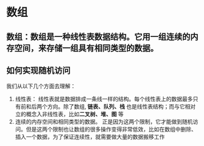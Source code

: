 # 数组
## 数组：数组是一种线性表数据结构。它用一组连续的内存空间，来存储一组具有相同类型的数据。

## 如何实现随机访问
我们从以下几个方面去理解：

1.	线性表： 线性表就是数据排成一条线一样的结构。每个线性表上的数据最多只有前和后两个方向。除了数组,<strong> 链表、队列、栈</strong> 也是线性表结构；而与它相对立的概念入非线性表，比如<strong>二叉树、堆、图</strong> 等
2.	连续的内存空间和相同类型的数据。 正是因为这两个限制，它才能做到随机访问。但是这两个限制也让数组的很多操作变得非常低效，比如在数组中删除、插入一个数据，为了保证连续性，就需要做大量的数据搬移工作

